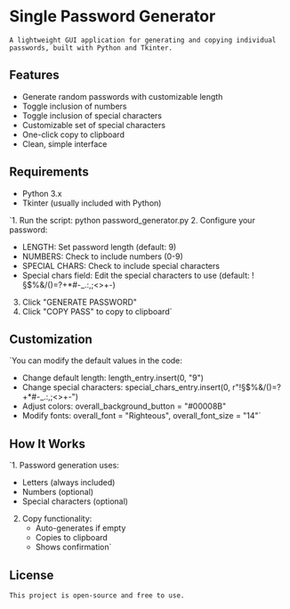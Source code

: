 # Single Password Generator

`A lightweight GUI application for generating and copying individual passwords, built with Python and Tkinter.`

## Features

- Generate random passwords with customizable length
- Toggle inclusion of numbers
- Toggle inclusion of special characters
- Customizable set of special characters
- One-click copy to clipboard
- Clean, simple interface

## Requirements

- Python 3.x
- Tkinter (usually included with Python)

`1. Run the script: python password_generator.py
2. Configure your password:
   - LENGTH: Set password length (default: 9)
   - NUMBERS: Check to include numbers (0-9)
   - SPECIAL CHARS: Check to include special characters
   - Special chars field: Edit the special characters to use (default: !§$%&/()=?+*#-_.:,;<>+-)
3. Click "GENERATE PASSWORD"
4. Click "COPY PASS" to copy to clipboard`

## Customization

`You can modify the default values in the code:
- Change default length: length_entry.insert(0, "9")
- Change special characters: special_chars_entry.insert(0, r"!§$%&/()=?+*#-_.:,;<>+-")
- Adjust colors: overall_background_button = "#00008B"
- Modify fonts: overall_font = "Righteous", overall_font_size = "14"`

## How It Works

`1. Password generation uses:
   - Letters (always included)
   - Numbers (optional)
   - Special characters (optional)
2. Copy functionality:
   - Auto-generates if empty
   - Copies to clipboard
   - Shows confirmation`

## License

`This project is open-source and free to use.`
